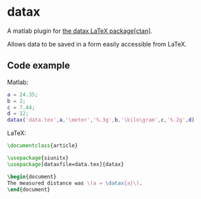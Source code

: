 # datax
A matlab plugin for [the datax LaTeX package[ctan]](https://ctan.org/tex-archive/macros/latex/contrib/datax).

Allows data to be saved in a form easily accessible from LaTeX.

## Code example
Matlab:
```matlab
a = 24.35;
b = 2;
c = 7.44;
d = 12;
datax('data.tex',a,'\meter','%.3g',b,'\kilo\gram',c,'%.2g',d)
```

LaTeX:
```tex
\documentclass{article}

\usepackage{siunitx}
\usepackage[dataxfile=data.tex]{datax}

\begin{document}
The measured distance was \(a = \datax{a}\).
\end{document}
```
